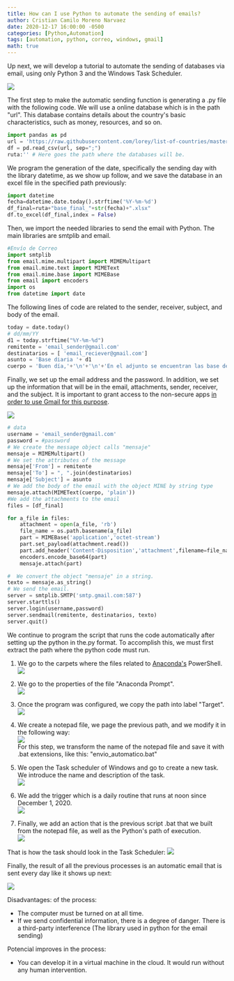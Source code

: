 ```yaml
---
title: How can I use Python to automate the sending of emails?
author: Cristian Camilo Moreno Narvaez
date: 2020-12-17 16:00:00 -0500
categories: [Python,Automation]
tags: [automation, python, correo, windows, gmail]
math: true
---
```


Up next, we will develop a tutorial to automate the sending of databases via email, using only Python 3 and the Windows Task Scheduler.


![ ](/assets/img/2020-12-14-automatizacion-envio-correos/descar.jpg)

The first step to make the automatic sending function is generating a .py file with the following code. We will use a online database which is in the path "url". This database contains details about the country's basic characteristics, such as money, resources, and so on.


```python
import pandas as pd
url = 'https://raw.githubusercontent.com/lorey/list-of-countries/master/csv/countries.csv'
df = pd.read_csv(url, sep=";")
ruta:'' # Here goes the path where the databases will be. 
```

We program the generation of the date, specifically the sending day with the library datetime, as we show up follow, and we save the database in an excel file in the specified path previously:

```python
import datetime
fecha=datetime.date.today().strftime('%Y-%m-%d')
df_final=ruta+"base_final_"+str(fecha)+".xlsx"
df.to_excel(df_final,index = False)
```

Then, we import the needed libraries to send the email with Python. The main libraries are smtplib and email.

```python
#Envío de Correo
import smtplib
from email.mime.multipart import MIMEMultipart
from email.mime.text import MIMEText
from email.mime.base import MIMEBase
from email import encoders
import os
from datetime import date
```

The following lines of code are related to the sender, receiver, subject, and body of the email.

```python
today = date.today()
# dd/mm/YY
d1 = today.strftime("%Y-%m-%d")
remitente = 'email_sender@gmail.com'
destinatarios = [ 'email_reciever@gmail.com']
asunto = 'Base diaria '+ d1
cuerpo = 'Buen día,'+'\n'+'\n'+'En el adjunto se encuentran las base del día de hoy.'+'\n'+'\n'+' Quedo atento a tus comentarios.'
```

Finally, we set up the email address and the password. In addition, we set up the information that will be in the email, attachments, sender, receiver, and the subject.
It is important to grant access to the non-secure apps [in order to use Gmail for this purpose](http://gestyy.com/euK5g2).


![ ](/assets/img/2020-12-14-automatizacion-envio-correos/paso_gmail.PNG)

```python
# data
username = 'email_sender@gmail.com'
password = #password
# We create the message object calls "mensaje"
mensaje = MIMEMultipart()
# We set the attributes of the message 
mensaje['From'] = remitente
mensaje['To'] = ", ".join(destinatarios)
mensaje['Subject'] = asunto
# We add the body of the email with the object MINE by string type
mensaje.attach(MIMEText(cuerpo, 'plain'))
#We add the attachments to the email
files = [df_final]

for a_file in files:
    attachment = open(a_file, 'rb')
    file_name = os.path.basename(a_file)
    part = MIMEBase('application','octet-stream')
    part.set_payload(attachment.read())
    part.add_header('Content-Disposition','attachment',filename=file_name)
    encoders.encode_base64(part)
    mensaje.attach(part)

#  We convert the object "mensaje" in a string.
texto = mensaje.as_string()
# We send the email.
server = smtplib.SMTP('smtp.gmail.com:587')
server.starttls()
server.login(username,password)
server.sendmail(remitente, destinatarios, texto)
server.quit()
```
We continue to program the script that runs the code automatically after setting up the python in the.py format. To accomplish this, we must first extract the path where the python code must run.

1. We go to the carpets where the files related to [Anaconda's](http://gestyy.com/euK5xM) PowerShell. <br />
![ ](/assets/img/2020-12-14-automatizacion-envio-correos/paso_1_link_python.png)

2. We go to the properties of the file "Anaconda Prompt".<br />
![ ](/assets/img/2020-12-14-automatizacion-envio-correos/paso_2_link_python.png)

3. Once the program was configured, we copy the path into label "Target". <br />
![ ](/assets/img/2020-12-14-automatizacion-envio-correos/paso_3_link_python.png)

4. We create a notepad file, we page the previous path, and we modify it in the following way:<br />
![ ](/assets/img/2020-12-14-automatizacion-envio-correos/paso4_bat.PNG) <br />
For this step, we transform the name of the notepad file and save it with .bat extensions, like this: "envio_automatico.bat"

5. We open the Task scheduler of Windows and go to create a new task. We introduce the name and description of the task.<br />
![ ](/assets/img/2020-12-14-automatizacion-envio-correos/paso5_task.PNG)

6.  We add the trigger which is a daily routine that runs at noon since December 1, 2020. <br />
![ ](/assets/img/2020-12-14-automatizacion-envio-correos/paso6_desencadenador.PNG) <br />

7. Finally, we add an action that is the previous script .bat that we built from the notepad file, as well as the Python's path of execution.<br />
![ ](/assets/img/2020-12-14-automatizacion-envio-correos/paso7_action.PNG) <br />

That is how the task should look in the Task Scheduler:
![ ](/assets/img/2020-12-14-automatizacion-envio-correos/paso_final.PNG) <br />

Finally, the result of all the previous processes is an automatic email that is sent every day like it shows up next:

![ ](/assets/img/2020-12-14-automatizacion-envio-correos/correo.PNG)

Disadvantages: of the process:

- The computer must be turned on at all time.
- If we send confidential information, there is a degree of danger. There is a third-party interference (The library used in python for the email sending)

Potencial improves in the process:

- You can develop it in a virtual machine in the cloud. It would run without any human intervention.  

<script async src="https://pagead2.googlesyndication.com/pagead/js/adsbygoogle.js"></script>
<!-- horizontal ad -->
<ins class="adsbygoogle"
     style="display:block"
     data-ad-client="ca-pub-2402437399062384"
     data-ad-slot="8047040393"
     data-ad-format="auto"
     data-full-width-responsive="true"></ins>
<script>
     (adsbygoogle = window.adsbygoogle || []).push({});
</script>
